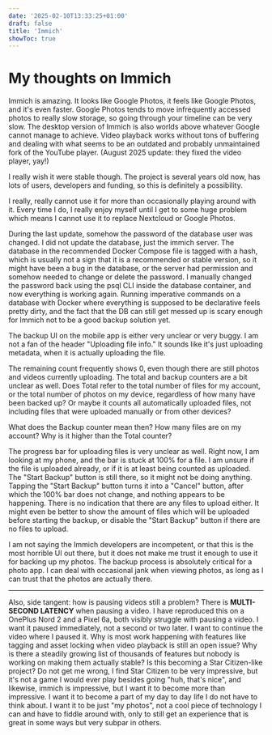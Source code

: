 ```yaml
---
date: '2025-02-10T13:33:25+01:00'
draft: false
title: 'Immich'
showToc: true
---
```


# My thoughts on Immich

Immich is amazing. It looks like Google Photos, it feels like Google Photos, and
it's even faster. Google Photos tends to move infrequently accessed photos to really slow
storage, so going through your timeline can be very slow. 
The desktop version of Immich is also worlds above whatever Google cannot manage
to achieve. Video playback works without tons of buffering and dealing with what
seems to be an outdated and probably unmaintained fork of the YouTube player. 
(August 2025 update: they fixed the video player, yay!)

I really wish it were stable though. The project is several years old now, has
lots of users, developers and funding, so this is definitely a possibility.

I really, really cannot use it for more than occasionally playing around with it.
Every time I do, I really enjoy myself until I get to some huge problem which
means I cannot use it to replace Nextcloud or Google Photos.

During the last update, somehow the password of the database user was changed. I
did not update the database, just the immich server. 
The database in the recommended Docker Compose file is tagged with a hash, which
is usually not a sign that it is a recommended or stable version, so it might
have been a bug in the database, or the server had permission and somehow needed
to change or delete the password. I manually changed the password back using the
psql CLI inside the database container, and now everything is working again. 
Running imperative commands on a database with Docker where everything is supposed
to be declarative feels pretty dirty, and the fact that the DB can still get
messed up is scary enough for Immich not to be a good backup solution yet.

The backup UI on the mobile app is either very unclear or very buggy. 
I am not a fan of the header "Uploading file info." It sounds like it's just
uploading metadata, when it is actually uploading the file.

The remaining count frequently shows 0, even though there are still photos and
videos currently uploading. The total and backup counters are a bit unclear as
well. Does Total refer to the total number of files for my account, or the total
number of photos on my device, regardless of how many have been backed up?
Or maybe it counts all automatically uploaded files, not including files that
were uploaded manually or from other devices?

What does the Backup counter mean then? How many files are on my account? Why is
it higher than the Total counter?

The progress bar for uploading files is very unclear as well. Right now, I am
looking at my phone, and the bar is stuck at 100% for a file. I am unsure if the
file is uploaded already, or if it is at least being counted as uploaded. The
"Start Backup" button is still there, so it might not be doing anything. Tapping
the "Start Backup" button turns it into a "Cancel" button, after which the 100%
bar does not change, and nothing appears to be happening. There is no indication
that there are any files to upload either. It might even be better to show
the amount of files which will be uploaded before starting the backup, or
disable the "Start Backup" button if there are no files to upload.

I am not saying the Immich developers are incompetent, or that this is the most
horrible UI out there, but it does not make me trust it enough to use it for
backing up my photos. The backup process is absolutely critical for a photo app.
I can deal with occasional jank when viewing photos, as long as I can trust that
the photos are actually there. 

---

Also, side tangent: how is pausing videos still a problem? There is **MULTI-SECOND LATENCY**
when pausing a video. I have reproduced this on a OnePlus Nord 2 and a Pixel 6a,
both visibly struggle with pausing a video. I want it paused immediately, not a
second or two later. I want to continue the video where I paused it. 
Why is most work happening with features like tagging and asset locking when
video playback is still an open issue? Why is there a steadily growing list of
thousands of features but nobody is working on making them actually stable?
Is this becoming a Star Citizen-like project? Do not get me wrong, I find Star
Citizen to be very impressive, but it's not a game I would ever play besides
going "huh, that's nice", and likewise, immich is impressive, but I want it to
become more than impressive. I want it to become a part of my day to day life I
do not have to think about. I want it to be just "my photos", not a cool piece
of technology I can and have to fiddle around with, only to still get an
experience that is great in some ways but very subpar in others. 

